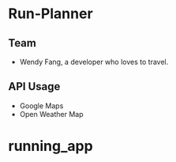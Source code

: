 # Run-Planner

## Team
* Wendy Fang, a developer who loves to travel.

## API Usage
* Google Maps
* Open Weather Map

# running_app
